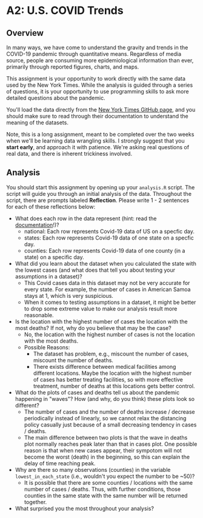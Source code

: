 # A2: U.S. COVID Trends

## Overview
In many ways, we have come to understand the gravity and trends in the COVID-19 pandemic through quantitative means. Regardless of media source, people are consuming more epidemiological information than ever, primarily through reported figures, charts, and maps. 

This assignment is your opportunity to work directly with the same data used by the New York Times. While the analysis is guided through a series of questions, it is your opportunity to use programming skills to ask more detailed questions about the pandemic.

You'll load the data directly from the [New York Times GitHub page](https://github.com/nytimes/covid-19-data/), and you should make sure to read through their documentation to understand the meaning of the datasets. 

Note, this is a long assignment, meant to be completed over the two weeks when we'll be learning data wrangling skills. I strongly suggest that you **start early**, and approach it with patience. We're asking real questions of real data, and there is inherent trickiness involved. 

## Analysis
You should start this assignment by opening up your `analysis.R` script. The script will guide you through an initial analysis of the data. Throughout the script, there are prompts labeled **Reflection**. Please write 1 - 2 sentences for each of these reflections below:

- What does each row in the data represent (hint: read the [documentation](https://github.com/nytimes/covid-19-data/)!)?
    - national: Each row represents Covid-19 data of US on a specfic day.
    - states: Each row represents Covid-19 data of one state on a specfic day.
    - counties: Each row represents Covid-19 data of one county (in a state) on a specific day.
- What did you learn about the dataset when you calculated the state with the lowest cases (and what does that tell you about testing your assumptions in a dataset)?
  - This Covid cases data in this dataset may not be very accurate for every state. For example, the number of cases in American Samoa stays at 1, which is very suspicious.
  - When it comes to testing assumptions in a dataset, it might be better to drop some extreme value to make our analysis result more reasonable.
- Is the location with the highest number of cases the location with the most deaths? If not, why do you believe that may be the case? 
  - No, the location with the highest number of cases is not the location with the most deaths.
  - Possible Reasons:
    - The dataset has problem, e.g., miscount the number of cases, miscount the number of deaths.
    - There exists difference between medical facilities among different locations. Maybe the location with the highest number of cases has better treating facilities, so with more effective treatment, number of deaths at this locations gets better control.
- What do the plots of cases and deaths tell us about the  pandemic happening in "waves"? How (and why, do you think) these plots look so different?
  - The number of cases and the number of deaths increase / decrease periodically instead of linearly, so we cannot relax the distancing policy casually just because of a small decreasing tendency in cases / deaths.
  - The main difference between two plots is that the wave in deaths plot normally reaches peak later than that in cases plot. One possible reason is that when new cases appear, their sympotom will not become the worst (death) in the beginning, so this can explain the delay of time reaching peak.
- Why are there so many observations (counties) in the variable `lowest_in_each_state` (i.e., wouldn't you expect the number to be ~50)?
  - It is possible that there are some counties / locations with the same number of cases / deaths. Thus, with further conditions, those counties in the same state with the same number will be returned together.
- What surprised you the most throughout your analysis?